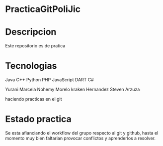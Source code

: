 # PracticaGitPoliJic

# Descripcion

Este repositorio es de pratica

# Tecnologias

Java
C++
Python
PHP
JavaScript
DART
C#

Yurani Marcela
Nohemy Morelo
kraken Hernandez
Steven Arzuza

haciendo practicas en el git

# Estado practica

Se esta afianciando el workflow del grupo respecto al git y github, hasta el momento muy bien faltarian provocar conflictos y aprenderlos a resolver.
